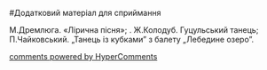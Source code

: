<div id="hypercomments_widget" class="js-hypercomments-widget invisible"></div>


#Додатковий матеріал для сприймання

М.Дремлюга. «Лірична пісня»; . Ж.Колодуб. Гуцульський танець; П.Чайковський. „Танець із кубками” з балету „Лебедине озеро”. 

<div class="js-hypercomments-container">
    <a href="http://hypercomments.com" class="hc-link" title="comments widget">comments powered by HyperComments</a>
</div>